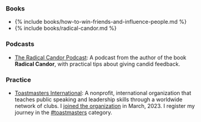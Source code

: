 <!-- Reading -->

### Books

- {% include books/how-to-win-friends-and-influence-people.md %}
- {% include books/radical-candor.md %}

<!-- Listening -->

### Podcasts

- [The Radical Candor Podcast](https://www.radicalcandor.com/candor-podcast/): A podcast from the author of the book **Radical Candor**, with practical tips about giving candid feedback.

<!-- Watching -->

<!-- Discussing -->

<!-- Doing -->

### Practice

- [Toastmasters International](https://www.toastmasters.org/about): A nonprofit, international organization that teaches public speaking and leadership skills through a worldwide network of clubs. I [joined the organization](/becoming-a-toastmaster) in March, 2023. I register my journey in the [#toastmasters](/categories#toastmasters) category.